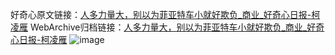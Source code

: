好奇心原文链接：[人多力量大，别以为菲亚特车小就好欺负_商业_好奇心日报-柯凌雁](https://www.qdaily.com/articles/8169.html)
WebArchive归档链接：[人多力量大，别以为菲亚特车小就好欺负_商业_好奇心日报-柯凌雁](http://web.archive.org/web/20190623152230/https://www.qdaily.com/articles/8169.html)
![image](http://ww3.sinaimg.cn/large/007d5XDply1g3vaz6q3apj30u02k71kx)